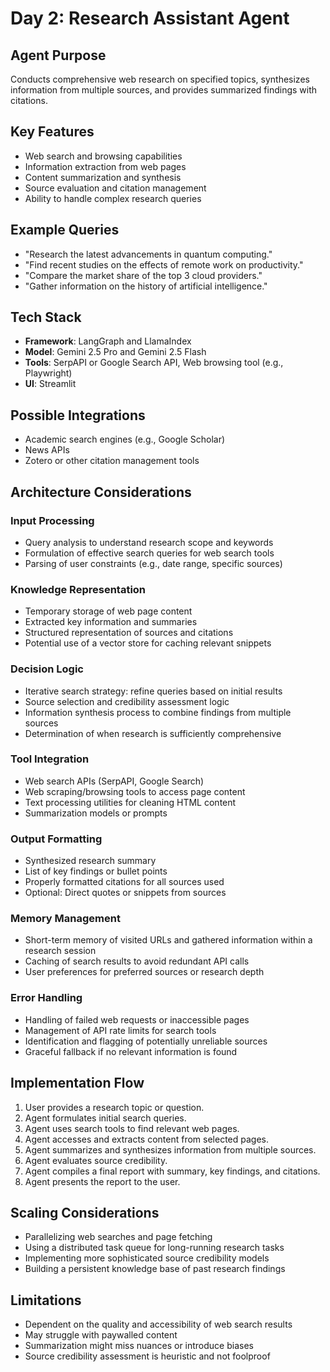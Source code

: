 # Day 2: Research Assistant Agent

## Agent Purpose
Conducts comprehensive web research on specified topics, synthesizes information from multiple sources, and provides summarized findings with citations.

## Key Features
- Web search and browsing capabilities
- Information extraction from web pages
- Content summarization and synthesis
- Source evaluation and citation management
- Ability to handle complex research queries

## Example Queries
- "Research the latest advancements in quantum computing."
- "Find recent studies on the effects of remote work on productivity."
- "Compare the market share of the top 3 cloud providers."
- "Gather information on the history of artificial intelligence."

## Tech Stack
- **Framework**: LangGraph and LlamaIndex
- **Model**: Gemini 2.5 Pro and Gemini 2.5 Flash
- **Tools**: SerpAPI or Google Search API, Web browsing tool (e.g., Playwright)
- **UI**: Streamlit

## Possible Integrations
- Academic search engines (e.g., Google Scholar)
- News APIs
- Zotero or other citation management tools

## Architecture Considerations

### Input Processing
- Query analysis to understand research scope and keywords
- Formulation of effective search queries for web search tools
- Parsing of user constraints (e.g., date range, specific sources)

### Knowledge Representation
- Temporary storage of web page content
- Extracted key information and summaries
- Structured representation of sources and citations
- Potential use of a vector store for caching relevant snippets

### Decision Logic
- Iterative search strategy: refine queries based on initial results
- Source selection and credibility assessment logic
- Information synthesis process to combine findings from multiple sources
- Determination of when research is sufficiently comprehensive

### Tool Integration
- Web search APIs (SerpAPI, Google Search)
- Web scraping/browsing tools to access page content
- Text processing utilities for cleaning HTML content
- Summarization models or prompts

### Output Formatting
- Synthesized research summary
- List of key findings or bullet points
- Properly formatted citations for all sources used
- Optional: Direct quotes or snippets from sources

### Memory Management
- Short-term memory of visited URLs and gathered information within a research session
- Caching of search results to avoid redundant API calls
- User preferences for preferred sources or research depth

### Error Handling
- Handling of failed web requests or inaccessible pages
- Management of API rate limits for search tools
- Identification and flagging of potentially unreliable sources
- Graceful fallback if no relevant information is found

## Implementation Flow
1. User provides a research topic or question.
2. Agent formulates initial search queries.
3. Agent uses search tools to find relevant web pages.
4. Agent accesses and extracts content from selected pages.
5. Agent summarizes and synthesizes information from multiple sources.
6. Agent evaluates source credibility.
7. Agent compiles a final report with summary, key findings, and citations.
8. Agent presents the report to the user.

## Scaling Considerations
- Parallelizing web searches and page fetching
- Using a distributed task queue for long-running research tasks
- Implementing more sophisticated source credibility models
- Building a persistent knowledge base of past research findings

## Limitations
- Dependent on the quality and accessibility of web search results
- May struggle with paywalled content
- Summarization might miss nuances or introduce biases
- Source credibility assessment is heuristic and not foolproof